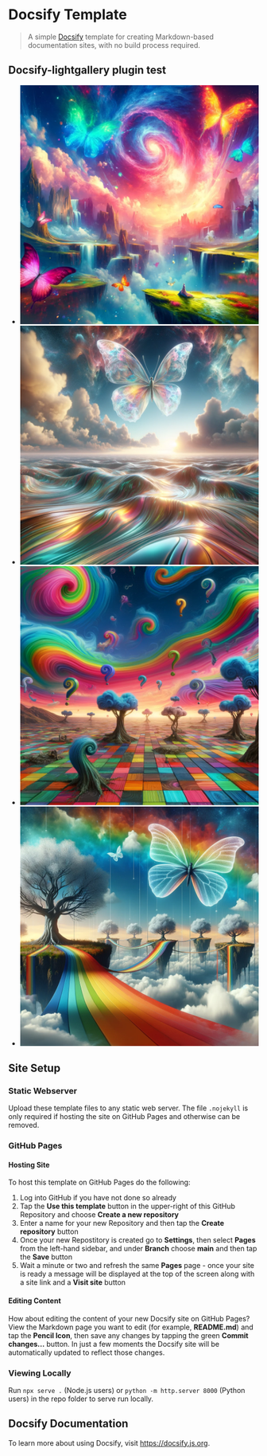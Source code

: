 # Docsify Template

> A simple [Docsify](https://github.com/docsifyjs/docsify/) template for creating Markdown-based documentation sites, with no build process required.


## Docsify-lightgallery plugin test

* ![hello world 1](./media/2b5299b7-ac7d-48b0-ae19-ad9f947d6398.webp)
* ![hello world 2](./media/2cb13c2a-b7c2-4de1-9abc-11c979f27873.webp)
* ![hello world 3](./media/52fdd042-33a7-429e-adcc-ac8e907f176c.webp)
* ![hello world 4](./media/d72edb49-9a91-4d70-af88-6bc7dd830bad.webp)



## Site Setup

### Static Webserver
Upload these template files to any static web server. The file `.nojekyll` is only required if hosting the site on GitHub Pages and otherwise can be removed.

### GitHub Pages

#### Hosting Site

To host this template on GitHub Pages do the following:  

1. Log into GitHub if you have not done so already
2. Tap the **Use this template** button in the upper-right of this GitHub Repository and choose **Create a new repository**
3. Enter a name for your new Repository and then tap the **Create repository** button
4. Once your new Repostitory is created go to **Settings**, then select **Pages** from the left-hand sidebar, and under **Branch** choose **main** and then tap the **Save** button
5. Wait a minute or two and refresh the same **Pages** page - once your site is ready a message will be displayed at the top of the screen along with a site link and a **Visit site** button

#### Editing Content

How about editing the content of your new Docsify site on GitHub Pages? View the Markdown page you want to edit (for example, **README.md**) and tap the **Pencil Icon**, then save any changes by tapping the green **Commit changes...** button. In just a few moments the Docsify site will be automatically updated to reflect those changes.

### Viewing Locally 
Run `npx serve .` (Node.js users) or `python -m http.server 8000` (Python users) in the repo folder to serve run locally.

## Docsify Documentation

To learn more about using Docsify, visit https://docsify.js.org.